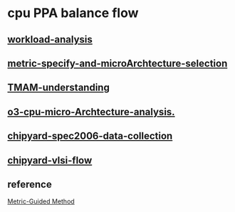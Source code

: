 # cpu PPA balance flow

## [workload-analysis](workload-analysis.md)

## [metric-specify-and-microArchtecture-selection](metric-specify-and-microArchtecture-selection.md)

## [TMAM-understanding](TMAM-understanding.md)

## [o3-cpu-micro-Archtecture-analysis.](o3-cpu-micro-Archtecture-analysis.md)

## [chipyard-spec2006-data-collection](chipyard-spec2006-data-collection.md)

## [chipyard-vlsi-flow](chipyard-vlsi-flow.md)


## reference

[Metric-Guided Method](https://www.researchgate.net/publication/338028324_A_Metric-Guided_Method_for_Discovering_Impactful_Features_and_Architectural_Insights_for_Skylake-Based_Processors)
